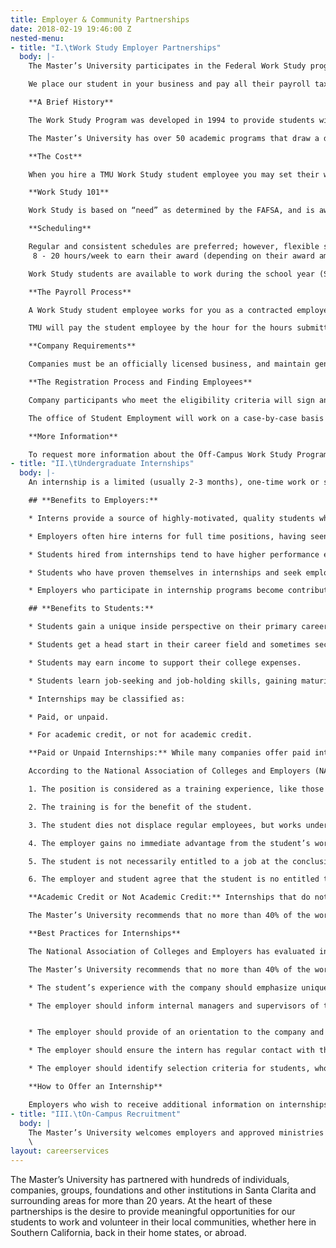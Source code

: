 ```yaml
---
title: Employer & Community Partnerships
date: 2018-02-19 19:46:00 Z
nested-menu:
- title: "I.\tWork Study Employer Partnerships"
  body: |-
    The Master’s University participates in the Federal Work Study program, which helps subsidize our student employees’ wages. This program provides employers in the Santa Clarita Valley with access to an outstanding pool of college-age, part-time employees at a discounted rate.

    We place our student in your business and pay all their payroll taxes, as well as 35% of their hourly wage, which means you only pay 65% of their wage. We view our program as a way to support our community, especially during these difficult economic times. At the same time, it benefits the university, because it helps to provide additional jobs for our students, who have developed a reputation within our community for being hard-working, dependable and reliable.

    **A Brief History**

    The Work Study Program was developed in 1994 to provide students with an opportunity to earn money toward their tuition and to get valuable work experience. It has also become a great opportunity for The Master’s University to reach out to its community through the businesses that participate. The university benefits as well by being able to, in effect, guarantee part-time jobs to prospective students. In this way, the Work Study Program is an effective recruitment and retention tool.

    The Master’s University has over 50 academic programs that draw a diverse student population representing a variety of experiences and skills. We are always looking to partner our students with employers who have similar interests and goals (eg. placing education majors in a local school). Some of our past and current business partners include: public and private schools, manufacturing and retail businesses, corporations and sole proprietorships.

    **The Cost**

    When you hire a TMU Work Study student employee you may set their wage at $11.00 (CA minimum wage) per hour or higher. Your cost is only 65% of the gross wage, which means you pay as low as $7.15 per hour. Employers incur no tax or worker’s compensation liability and avoid the hassle of payroll entry. TMU covers all applicable employer-related taxes, so 65% of the student’s wage is your total cost. Furthermore, an additional discount is available to various local non-profit, government and community-based organizations.

    **Work Study 101**

    Work Study is based on “need” as determined by the FAFSA, and is awarded to undergraduate students through the Office of Financial Aid. Funds are credited toward the student’s bill at the beginning of the semester, and are then earned, or “worked off,” throughout the semester. Work Study is awarded in two amounts, $3,000/yr or $6,000/yr.

    **Scheduling**

    Regular and consistent schedules are preferred; however, flexible scheduling is a possibility, as long as the student can be assured of earning their targeted amount. We ask that any employer choosing to partner with us make enough work available to the student so they can earn their Work Study goal. A student will typically will need to work approximately \
     8 - 20 hours/week to earn their award (depending on their award amount and wage).

    Work Study students are available to work during the school year (September - December and January - May). It is also important to note that though students often are available to work during the day, many will have classes to attend, and may have limited daytime hours.

    **The Payroll Process**

    A Work Study student employee works for you as a contracted employee. The student employee remains on TMU’s payroll so we do all of the processing. Each week your student employee will complete an online timesheet; you, or your representative, must verify the hours.

    TMU will pay the student employee by the hour for the hours submitted on the time sheet. We will then invoice you for 65% of their total pay. Each invoice is due and payable within 20 days of its issue date.

    **Company Requirements**

    Companies must be an officially licensed business, and maintain general liability insurance in a minimum amount of $1 million for each occurrence to be eligible to partner with The Master’s University through the Work Study Program. Companies will also need to be able provide adequate hours for the student to earn their Work Study award.

    **The Registration Process and Finding Employees**

    Company participants who meet the eligibility criteria will sign an Employer Agreement for the length of the academic year. Students are available for hire only twice a year: August and January; the best place to hire student employees is at the Work Study Job Fair, which is held annually in August.

    The office of Student Employment will work on a case-by-case basis to place students with companies mid-year (January).

    **More Information**

    To request more information about the Off-Campus Work Study Program, please email The Master’s University [Office of Student Employment](mailto:OSEPD@Masters.edu) or call (661) 362-2238.
- title: "II.\tUndergraduate Internships"
  body: |-
    An internship is a limited (usually 2-3 months), one-time work or service experience in a career field, under the supervision of a practicing professional, with a specific learning agenda designed to give a student exposure and experience to prepare the student to enter that field.

    ## **Benefits to Employers:**

    * Interns provide a source of highly-motivated, quality students who have proven to have superior academic skills and personal character.

    * Employers often hire interns for full time positions, having seen their work product and attitude.

    * Students hired from internships tend to have higher performance evaluations and lower absenteeism than the typical new hire.

    * Students who have proven themselves in internships and seek employment in that same field are reported to have greater motivation and a more mature attitude toward their work, with a greater likelihood of rapid career advancement.

    * Employers who participate in internship programs become contributors to the educational process while building positive college relations.

    ## **Benefits to Students:**

    * Students gain a unique inside perspective on their primary career field, and are able to see the relevance of their academic studies to the real world.

    * Students get a head start in their career field and sometimes secure full-time employment upon graduation.

    * Students may earn income to support their college expenses.

    * Students learn job-seeking and job-holding skills, gaining maturity, professionalism and confidence.

    * Internships may be classified as:

    * Paid, or unpaid.

    * For academic credit, or not for academic credit.

    **Paid or Unpaid Internships:** While many companies offer paid internships, not all do. The matter of remuneration is at the discretion of the employer and the student (adhering to the current minimum wage requirements). However, employers should recognize that oftentimes students must leave or decline part-time work in order to participate in an internship. Also, a salary, even a small one, will likely generate greater interest among students. Furthermore, interns often contribute significantly to the company’s operations and are deserving of compensation.

    According to the National Association of Colleges and Employers (NACE), the average salary for non-technical, undergraduate internships in 2015 was $17.20/hour. Under U.S. Department of Labor standards, an intern may be considered to be a regular employee, and thereby entitled to compensation, unless certain conditions are met. Among those conditions are:

    1. The position is considered as a training experience, like those offered in a vocational school.

    2. The training is for the benefit of the student.

    3. The student dies not displace regular employees, but works under the close supervision of a regular employee.

    4. The employer gains no immediate advantage from the student’s work.

    5. The student is not necessarily entitled to a job at the conclusion of training.

    6. The employer and student agree that the student is no entitled to wages for the time spent training.

    **Academic Credit or Not Academic Credit:** Internships that do not involve academic credit may be arranged by the student and the employer. The work may involve as many hours as the student desires. In this case, the internship is identical to a part-time paid or unpaid work position. Internship for which a student is seeking academic credit must be arranged by the student in consultation with his/her academic advisor. The student completes and *Internship Request Form* and, with the academic advisor, determines learning objectives, supervision guidelines, numbers of hours and credit units, and reports/work product to be submitted to the academic advisor.

    The Master’s University recommends that no more than 40% of the work performed by students involved in internships for academic credit consist of routine administrative duties.

    **Best Practices for Internships**

    The National Association of Colleges and Employers has evaluated internship programs and has identified many practices for educational institutions, employers and students that should always be present for a successful internship program:

    The Master’s University recommends that no more than 40% of the work performed by students involved in internships for academic credit consist of routine administrative duties.

    * The student’s experience with the company should emphasize unique job or career related activities that the student could not obtain outside the internship.

    * The employer should inform internal managers and supervisors of the objectives of the internship program and the presence of the intern.


    * The employer should provide of an orientation to the company and the work-site, clarifying internal rules, operation procedures and expectations. Key managers should be introduced, and the intern should receive an overview of the company’s organizational structure.

    * The employer should ensure the intern has regular contact with the designated supervisor, who will complete a performance review at the conclusion of the internship.

    * The employer should identify selection criteria for students, who should compete for the internship as they would a full-time position. This should include a proper resume and a formal interview.

    **How to Offer an Internship**

    Employers who wish to receive additional information on internships, or who are interested in offering internship positions to students of The Master’s University may email the [Office of Student Employment](mailto:OSEPD@Masters.edu), or call at (661) 362-2238.
- title: "III.\tOn-Campus Recruitment"
  body: |
    The Master’s University welcomes employers and approved ministries to recruit individually on campus during the academic school year. Please contact The Master’s University by emailing the [Office of Student Employment](mailto:OSEPD@Masters.edu), or by calling (661) 362-2238 to request more information on visiting and recruiting on our campus.\
    \
layout: careerservices
---
```


The Master’s University has partnered with hundreds of individuals, companies, groups, foundations and other institutions in Santa Clarita and surrounding areas for more than 20 years. At the heart of these partnerships is the desire to provide meaningful opportunities for our students to work and volunteer in their local communities, whether here in Southern California, back in their home states, or abroad.